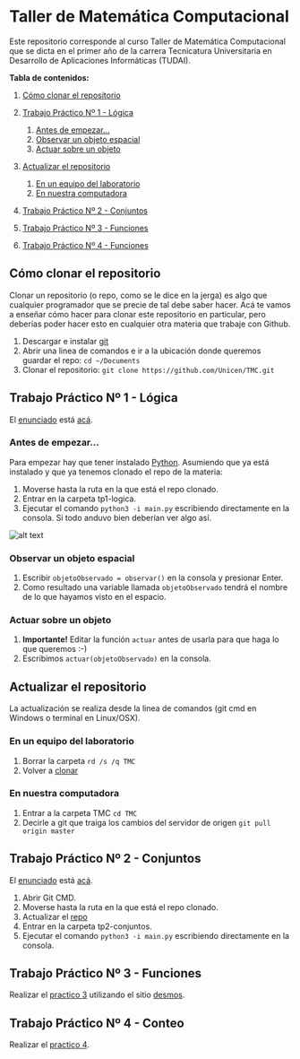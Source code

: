  
# Taller de Matemática Computacional

Este repositorio corresponde al curso Taller de Matemática Computacional que se dicta en el primer año de la carrera Tecnicatura Universitaria en Desarrollo de Aplicaciones Informáticas (TUDAI).

**Tabla de contenidos:**
1. [Cómo clonar el repositorio](#cómo-clonar-el-repositorio)
2. [Trabajo Práctico Nº 1 - Lógica](#trabajo-práctico-nº-1---lógica)
    1. [Antes de empezar...](#antes-de-empezar)
    2. [Observar un objeto espacial](#observar-un-objeto-espacial)
    3. [Actuar sobre un objeto](#actuar-sobre-un-objeto)

3. [Actualizar el repositorio](#actualizar-el-repositorio)
    1. [En un equipo del laboratorio](#en-un-equipo-del-laboratorio)
    2. [En nuestra computadora](#en-nuestra-computadora)
4. [Trabajo Práctico Nº 2 - Conjuntos](#trabajo-práctico-nº-2---conjuntos)

5. [Trabajo Práctico Nº 3 - Funciones](#trabajo-práctico-nº-3---funciones)

6. [Trabajo Práctico Nº 4 - Funciones](#trabajo-práctico-nº-4---conteo)

## Cómo clonar el repositorio

Clonar un repositorio (o repo, como se le dice en la jerga) es algo que cualquier programador que se precie de tal debe saber hacer. Acá te vamos a enseñar cómo hacer para clonar este repositorio en particular, pero deberías poder hacer esto en cualquier otra materia que trabaje con Github.

1. Descargar e instalar [git](https://www.git-scm.com/downloads)
2. Abrir una linea de comandos e ir a la ubicación donde queremos guardar el repo: ``cd ~/Documents``
3. Clonar el repositorio: ``git clone https://github.com/Unicen/TMC.git``

## Trabajo Práctico Nº 1 - Lógica

El [enunciado](https://github.com/Unicen/TMC/blob/master/tp1-logica/enunciado.pdf) está [acá](https://github.com/Unicen/TMC/blob/master/tp1-logica/enunciado.pdf).

### Antes de empezar...

Para empezar hay que tener instalado [Python](https://www.python.org/downloads/). Asumiendo que ya está instalado y que ya tenemos clonado el repo de la materia:

1. Moverse hasta la ruta en la que está el repo clonado.
2. Entrar en la carpeta tp1-logica.
3. Ejecutar el comando ``python3 -i main.py`` escribiendo directamente en la consola. Si todo anduvo bien deberían ver algo así.

![alt text](https://raw.githubusercontent.com/Unicen/TMC/master/resources/tp1-init.png "python3 -i main.py")

### Observar un objeto espacial
1. Escribir ``objetoObservado = observar()`` en la consola y presionar Enter.
2. Como resultado una variable llamada ``objetoObservado`` tendrá el nombre de lo que hayamos visto en el espacio.

### Actuar sobre un objeto
1. **Importante!** Editar la función ``actuar`` antes de usarla para que haga lo que queremos :-)
2. Escribimos ``actuar(objetoObservado)`` en la consola. 

## Actualizar el repositorio

La actualización se realiza desde la linea de comandos (git cmd en Windows o terminal en Linux/OSX).

### En un equipo del laboratorio

1. Borrar la carpeta
``rd /s /q TMC`` 
2. Volver a [clonar](#cómo-clonar-el-repositorio)

### En nuestra computadora

1. Entrar a la carpeta TMC 
``cd TMC`` 
2. Decirle a git que traiga los cambios del servidor de origen
``git pull origin master``

## Trabajo Práctico Nº 2 - Conjuntos

El [enunciado](https://github.com/Unicen/TMC/blob/master/tp2-conjuntos/enunciado.pdf) está [acá](https://github.com/Unicen/TMC/blob/master/tp2-conjuntos/enunciado.pdf).

1. Abrir Git CMD.
2. Moverse hasta la ruta en la que está el repo clonado.
3. Actualizar el [repo](#actualizar-el-repositorio)
4. Entrar en la carpeta tp2-conjuntos.
5. Ejecutar el comando ``python3 -i main.py`` escribiendo directamente en la consola.


## Trabajo Práctico Nº 3 - Funciones

Realizar el [practico 3](https://github.com/Unicen/TMC/blob/master/tp3-funciones/enunciado.pdf) utilizando el sitio [desmos](https://www.desmos.com/calculator). 

## Trabajo Práctico Nº 4 - Conteo

Realizar el [practico 4](https://github.com/Unicen/TMC/blob/master/tp4-funciones/enunciado.pdf). 